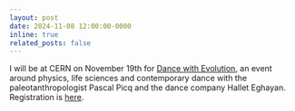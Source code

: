 ```yaml
---
layout: post
date: 2024-11-08 12:00:00-0000
inline: true
related_posts: false
---
```


I will be at CERN on November 19th for [Dance with Evolution](https://visit.cern/node/7616), an event around physics, life sciences and contemporary dance with the paleotanthropologist Pascal Picq and the dance company Hallet Eghayan. Registration is [here](https://indico.cern.ch/event/1466099/registrations/110269/).